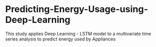 # Predicting-Energy-Usage-using-Deep-Learning
This study applies Deep Learning - LSTM model to a multivariate time series analysis to predict energy used by Appliances

